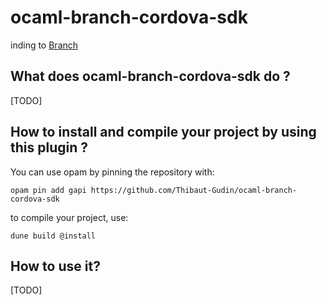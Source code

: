 # ocaml-branch-cordova-sdk

inding to [Branch](https://github.com/besport/branch-cordova-sdk)

## What does ocaml-branch-cordova-sdk do ?

[TODO]

## How to install and compile your project by using this plugin ?

You can use opam by pinning the repository with:
```Shell
opam pin add gapi https://github.com/Thibaut-Gudin/ocaml-branch-cordova-sdk
```

to compile your project, use:
```Shell
dune build @install
```


## How to use it?

[TODO]
